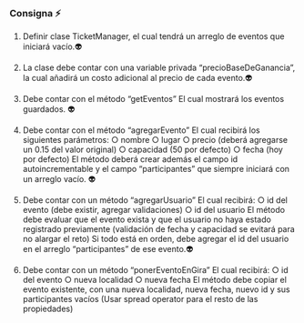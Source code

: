 ### Consigna ⚡

1. Definir clase TicketManager, el cual tendrá un arreglo de eventos que iniciará vacío.👽
 
2. La clase debe contar con una variable privada “precioBaseDeGanancia”, la cual añadirá un costo adicional al precio de cada evento.👽

3. Debe contar con el método “getEventos” El cual mostrará los eventos guardados. 👽

4. Debe contar con el método “agregarEvento” El cual recibirá los siguientes parámetros:
    ○ nombre
    ○ lugar
    ○ precio (deberá agregarse un 0.15 del valor original)
    ○ capacidad (50 por defecto)
    ○ fecha (hoy por defecto)
El método deberá crear además el campo id autoincrementable y el campo “participantes” 
que siempre iniciará con un arreglo vacío. 👽

5. Debe contar con un método “agregarUsuario” El cual recibirá:
    ○ id del evento (debe existir, agregar validaciones)
    ○ id del usuario
El método debe evaluar que el evento exista y que el usuario no haya estado registrado 
previamente (validación de fecha y capacidad se evitará para no alargar el reto)
Si todo está en orden, debe agregar el id del usuario en el arreglo “participantes” de ese evento.👽

6. Debe contar con un método “ponerEventoEnGira” El cual recibirá:
    ○ id del evento
    ○ nueva localidad
    ○ nueva fecha
El método debe copiar el evento existente, con una nueva localidad, nueva fecha, nuevo id y sus participantes vacíos (Usar spread operator para el resto de las propiedades)
